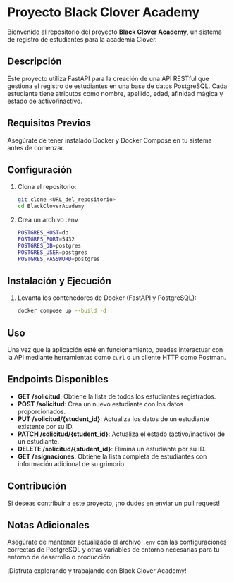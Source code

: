 # Proyecto Black Clover Academy

Bienvenido al repositorio del proyecto **Black Clover Academy**, un sistema de registro de estudiantes para la academia Clover.

## Descripción

Este proyecto utiliza FastAPI para la creación de una API RESTful que gestiona el registro de estudiantes en una base de datos PostgreSQL. Cada estudiante tiene atributos como nombre, apellido, edad, afinidad mágica y estado de activo/inactivo.

## Requisitos Previos

Asegúrate de tener instalado Docker y Docker Compose en tu sistema antes de comenzar.

## Configuración

1. Clona el repositorio:
   ```bash
   git clone <URL_del_repositorio>
   cd BlackCloverAcademy

2. Crea un archivo .env
    ```bash
    POSTGRES_HOST=db
    POSTGRES_PORT=5432
    POSTGRES_DB=postgres
    POSTGRES_USER=postgres
    POSTGRES_PASSWORD=postgres

## Instalación y Ejecución

1. Levanta los contenedores de Docker (FastAPI y PostgreSQL):
   ```bash
   docker compose up --build -d

## Uso

Una vez que la aplicación esté en funcionamiento, puedes interactuar con la API mediante herramientas como `curl` o un cliente HTTP como Postman.

## Endpoints Disponibles

- **GET /solicitud**: Obtiene la lista de todos los estudiantes registrados.
- **POST /solicitud**: Crea un nuevo estudiante con los datos proporcionados.
- **PUT /solicitud/{student_id}**: Actualiza los datos de un estudiante existente por su ID.
- **PATCH /solicitud/{student_id}**: Actualiza el estado (activo/inactivo) de un estudiante.
- **DELETE /solicitud/{student_id}**: Elimina un estudiante por su ID.
- **GET /asignaciones**: Obtiene la lista completa de estudiantes con información adicional de su grimorio.

## Contribución

Si deseas contribuir a este proyecto, ¡no dudes en enviar un pull request!

## Notas Adicionales

Asegúrate de mantener actualizado el archivo `.env` con las configuraciones correctas de PostgreSQL y otras variables de entorno necesarias para tu entorno de desarrollo o producción.

¡Disfruta explorando y trabajando con Black Clover Academy!
